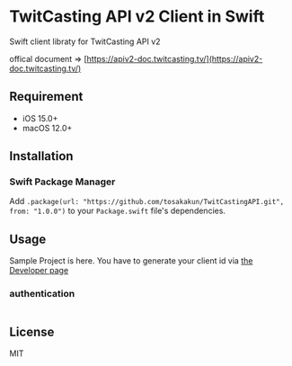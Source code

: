 # TwitCasting API v2 Client in Swift

Swift client libraty for TwitCasting API v2

offical document => [https://apiv2-doc.twitcasting.tv/](https://apiv2-doc.twitcasting.tv/)

## Requirement

- iOS 15.0+
- macOS 12.0+

## Installation

### Swift Package Manager
Add `.package(url: "https://github.com/tosakakun/TwitCastingAPI.git", from: "1.0.0")` to your `Package.swift` file's dependencies.

## Usage

Sample Project is here.
You have to generate your client id via [the Developer page](https://ssl.twitcasting.tv/developer.php)

### authentication
```

```

## License
MIT

